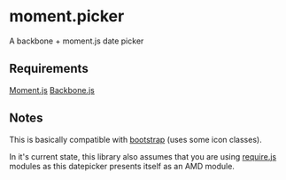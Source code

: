 moment.picker
=============

A backbone + moment.js date picker

Requirements
------------

[Moment.js](http://momentjs.com)
[Backbone.js](http://backbonejs.org)

Notes
-----

This is basically compatible with [bootstrap](http://twitter.github.com/bootstrap/) (uses some icon classes).

In it's current state, this library also assumes that you are using [require.js](http://requirejs.org/) modules as this datepicker presents itself as an AMD module.
